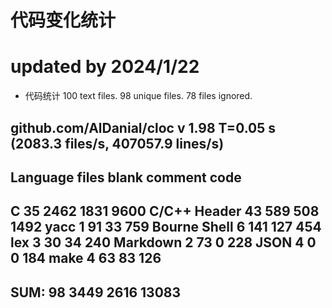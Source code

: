 代码变化统计 
===================================
# updated by 2024/1/22 
* 代码统计 
     100 text files.
      98 unique files.
      78 files ignored.

github.com/AlDanial/cloc v 1.98  T=0.05 s (2083.3 files/s, 407057.9 lines/s)
-------------------------------------------------------------------------------
Language                     files          blank        comment           code
-------------------------------------------------------------------------------
C                               35           2462           1831           9600
C/C++ Header                    43            589            508           1492
yacc                             1             91             33            759
Bourne Shell                     6            141            127            454
lex                              3             30             34            240
Markdown                         2             73              0            228
JSON                             4              0              0            184
make                             4             63             83            126
-------------------------------------------------------------------------------
SUM:                            98           3449           2616          13083
-------------------------------------------------------------------------------
